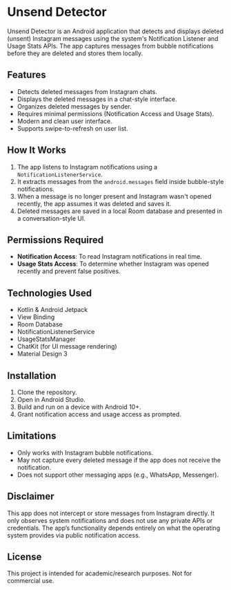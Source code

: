 # Unsend Detector

Unsend Detector is an Android application that detects and displays deleted (unsent) Instagram messages using the system's Notification Listener and Usage Stats APIs. The app captures messages from bubble notifications before they are deleted and stores them locally.

## Features

- Detects deleted messages from Instagram chats.
- Displays the deleted messages in a chat-style interface.
- Organizes deleted messages by sender.
- Requires minimal permissions (Notification Access and Usage Stats).
- Modern and clean user interface.
- Supports swipe-to-refresh on user list.

## How It Works

1. The app listens to Instagram notifications using a `NotificationListenerService`.
2. It extracts messages from the `android.messages` field inside bubble-style notifications.
3. When a message is no longer present and Instagram wasn't opened recently, the app assumes it was deleted and saves it.
4. Deleted messages are saved in a local Room database and presented in a conversation-style UI.

## Permissions Required

- **Notification Access**: To read Instagram notifications in real time.
- **Usage Stats Access**: To determine whether Instagram was opened recently and prevent false positives.

## Technologies Used

- Kotlin & Android Jetpack
- View Binding
- Room Database
- NotificationListenerService
- UsageStatsManager
- ChatKit (for UI message rendering)
- Material Design 3

## Installation

1. Clone the repository.
2. Open in Android Studio.
3. Build and run on a device with Android 10+.
4. Grant notification access and usage access as prompted.

## Limitations

- Only works with Instagram bubble notifications.
- May not capture every deleted message if the app does not receive the notification.
- Does not support other messaging apps (e.g., WhatsApp, Messenger).

## Disclaimer

This app does not intercept or store messages from Instagram directly. It only observes system notifications and does not use any private APIs or credentials. The app’s functionality depends entirely on what the operating system provides via public notification access.

## License

This project is intended for academic/research purposes. Not for commercial use.

